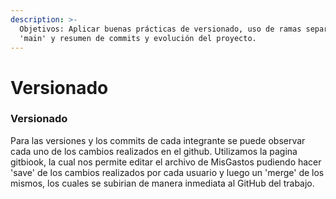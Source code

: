 ```yaml
---
description: >-
  Objetivos: Aplicar buenas prácticas de versionado, uso de ramas separadas de
  'main' y resumen de commits y evolución del proyecto.
---
```


# Versionado

### Versionado

Para las versiones y los commits de cada integrante se puede observar cada uno de los cambios realizados en el github. Utilizamos la pagina gitbiook, la cual nos permite editar el archivo de MisGastos pudiendo hacer 'save' de los cambios realizados por cada usuario y luego un 'merge' de los mismos, los cuales se subirian de manera inmediata al GitHub del trabajo.



